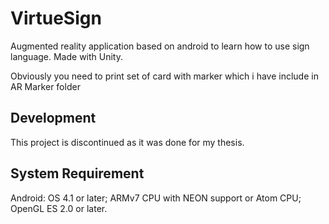 VirtueSign
====
Augmented reality application based on android to learn how to use sign language. Made with Unity.

Obviously you need to print set of card with marker which i have include in AR Marker folder

## Development
This project is discontinued as it was done for my thesis.

## System Requirement
Android: OS 4.1 or later; ARMv7 CPU with NEON support or Atom CPU; OpenGL ES 2.0 or later.
